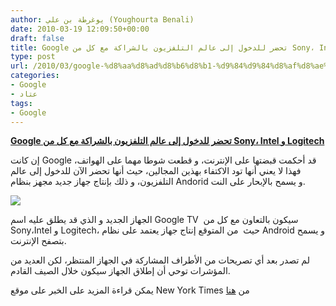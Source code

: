 ```yaml
---
author: يوغرطة بن علي (Youghourta Benali)
date: 2010-03-19 12:09:50+00:00
draft: false
title: Google تحضر للدخول إلى عالم التلفزيون بالشراكة مع كل من Sony، Intel و Logitech
type: post
url: /2010/03/google-%d8%aa%d8%ad%d8%b6%d8%b1-%d9%84%d9%84%d8%af%d8%ae%d9%88%d9%84-%d8%a5%d9%84%d9%89-%d8%b9%d8%a7%d9%84%d9%85-%d8%a7%d9%84%d8%aa%d9%84%d9%81%d8%b2%d9%8a%d9%88%d9%86-%d8%a8%d8%a7%d9%84%d8%b4%d8%b1/
categories:
- Google
- عتاد
tags:
- Google
---
```


[**Google تحضر للدخول إلى عالم التلفزيون بالشراكة مع كل من Sony، Intel و Logitech**](https://www.it-scoop.com/2010/03/google-%d8%aa%d8%ad%d8%b6%d8%b1-%d9%84%d9%84%d8%af%d8%ae%d9%88%d9%84-%d8%a5%d9%84%d9%89-%d8%b9%d8%a7%d9%84%d9%85-%d8%a7%d9%84%d8%aa%d9%84%d9%81%d8%b2%d9%8a%d9%88%d9%86-%d8%a8%d8%a7%d9%84%d8%b4%d8%b1/https://www.it-scoop.com/2010/03/google-%d8%aa%d8%ad%d8%b6%d8%b1-%d9%84%d9%84%d8%af%d8%ae%d9%88%d9%84-%d8%a5%d9%84%d9%89-%d8%b9%d8%a7%d9%84%d9%85-%d8%a7%d9%84%d8%aa%d9%84%d9%81%d8%b2%d9%8a%d9%88%d9%86-%d8%a8%d8%a7%d9%84%d8%b4%d8%b1/)


إن كانت Google قد أحكمت قبضتها على الإنترنت، و قطعت شوطا مهما على الهواتف، فهذا لا يعني أنها تود الاكتفاء بهذين المجالين، حيث أنها تحضر الآن للدخول إلى عالم التلفزيون، و ذلك بإنتاج جهاز جديد مجهز بنظام Andorid و يسمح بالإبحار على النت.


[![](https://www.it-scoop.com/wp-content/uploads/2010/03/google-tv.jpg)
](https://www.it-scoop.com/2010/03/google-%d8%aa%d8%ad%d8%b6%d8%b1-%d9%84%d9%84%d8%af%d8%ae%d9%88%d9%84-%d8%a5%d9%84%d9%89-%d8%b9%d8%a7%d9%84%d9%85-%d8%a7%d9%84%d8%aa%d9%84%d9%81%d8%b2%d9%8a%d9%88%d9%86-%d8%a8%d8%a7%d9%84%d8%b4%d8%b1/)


الجهاز الجديد و الذي قد يطلق عليه اسم Google TV  سيكون بالتعاون مع كل من Sony،Intel و Logitech، حيث  من المتوقع إنتاج جهاز يعتمد على نظام Android و يسمح بتصفح الإنترنت.

لم تصدر بعد أي تصريحات من الأطراف المشاركة في الجهاز المنتظر، لكن العديد من المؤشرات توحي أن إطلاق الجهاز سيكون خلال الصيف القادم.

يمكن قراءة المزيد على الخبر على موقع New York Times من [هنا](http://www.nytimes.com/2010/03/18/technology/18webtv.html)
